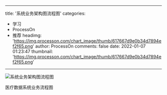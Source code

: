 
---
title: '系统业务架构图流程图'
categories: 
 - 学习
 - ProcessOn
 - 推荐
headimg: 'https://img.processon.com/chart_image/thumb/617667d9e0b34d7894ef2f65.png'
author: ProcessOn
comments: false
date: 2022-01-07 01:23:47
thumbnail: 'https://img.processon.com/chart_image/thumb/617667d9e0b34d7894ef2f65.png'
---

<div>   
<img class="thumb" alt="系统业务架构图流程图" src="https://img.processon.com/chart_image/thumb/617667d9e0b34d7894ef2f65.png" referrerpolicy="no-referrer">
<p>医疗数据系统业务流程图</p>  
</div>
            